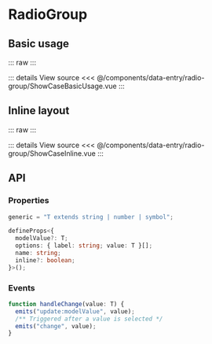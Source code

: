 <script setup lang="ts">
import ShowCaseBasicUsage from './ShowCaseBasicUsage.vue'
import ShowCaseInline from './ShowCaseInline.vue'
</script>

# RadioGroup

## Basic usage

::: raw
<ShowCaseBasicUsage class="vp-raw" />
:::

::: details View source
<<< @/components/data-entry/radio-group/ShowCaseBasicUsage.vue
:::

## Inline layout

::: raw
<ShowCaseInline class="vp-raw" />
:::

::: details View source
<<< @/components/data-entry/radio-group/ShowCaseInline.vue
:::

## API

### Properties

```ts
generic = "T extends string | number | symbol";

defineProps<{
  modelValue?: T;
  options: { label: string; value: T }[];
  name: string;
  inline?: boolean;
}>();
```

### Events

```ts
function handleChange(value: T) {
  emits("update:modelValue", value);
  /** Triggered after a value is selected */
  emits("change", value);
}
```
